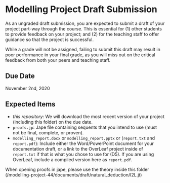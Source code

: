 # Modelling Project Draft Submission

As an ungraded draft submission, you are expected to submit a draft of your project part-way through the course. This is essential for (1) other students to provide feedback on your project; and (2) for the teaching staff to offer guidance so that the project is successful.

While a grade will not be assigned, failing to submit this draft may result in poor performance in your final grade, as you will miss out on the critical feedback from both your peers and teaching staff.

## Due Date

November 2nd, 2020

## Expected Items

* *this repository*: We will download the most recent version of your project (including this folder) on the due date.
* `proofs.jp`: Jape file containing sequents that you intend to use (must not be final, complete, or proven).
* `modelling_report.docx` or `modelling_report.pptx` or (`report.txt` and `report.pdf`): Include either the Word/PowerPoint document for your documentation draft, or a link to the OverLeaf project inside of `report.txt` if that is what you chose to use for (D5). If you are using OverLeaf, include a compiled version here as `report.pdf`.



When opening proofs in jape, please use the theory inside this folder (/modelling-project-44/documents/draft/natural_deduction/I2L.jt)
